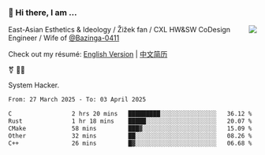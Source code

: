 ### 👋 Hi there, I am ...

<img align="right" src="https://github-readme-stats.vercel.app/api?username=victoryang00&show_icons=true&icon_color=0366d6&bg_color=ffffff&hide_title=true" />

East-Asian Esthetics & Ideology / Žižek fan / CXL HW&SW CoDesign Engineer / Wife of [@Bazinga-0411](https://bazinga-0411.github.io/)

Check out my résumé: [English Version](http://asplos.dev/) | [中文简历](http://asplos.dev/CN.html)

⚧️ 
🏳️‍⚧️ 

System Hacker.


<!--START_SECTION:waka-->

```txt
From: 27 March 2025 - To: 03 April 2025

C                 2 hrs 20 mins   █████████░░░░░░░░░░░░░░░░   36.12 %
Rust              1 hr 18 mins    █████░░░░░░░░░░░░░░░░░░░░   20.07 %
CMake             58 mins         ███▓░░░░░░░░░░░░░░░░░░░░░   15.09 %
Other             32 mins         ██░░░░░░░░░░░░░░░░░░░░░░░   08.26 %
C++               26 mins         █▓░░░░░░░░░░░░░░░░░░░░░░░   06.68 %
```

<!--END_SECTION:waka-->
